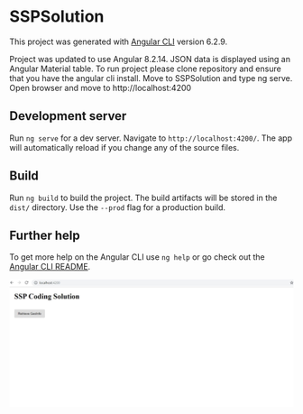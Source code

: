 # SSPSolution

This project was generated with [Angular CLI](https://github.com/angular/angular-cli) version 6.2.9. 

Project was updated to use Angular 8.2.14. JSON data is displayed using an Angular Material table. To run project please clone repository and ensure that you have the angular cli install. Move to SSPSolution and type ng serve. Open browser and move to http://localhost:4200

## Development server

Run `ng serve` for a dev server. Navigate to `http://localhost:4200/`. The app will automatically reload if you change any of the source files.

## Build

Run `ng build` to build the project. The build artifacts will be stored in the `dist/` directory. Use the `--prod` flag for a production build.

## Further help

To get more help on the Angular CLI use `ng help` or go check out the [Angular CLI README](https://github.com/angular/angular-cli/blob/master/README.md).

![SSPSolution](src/images/initialsnapshot.JPG)
